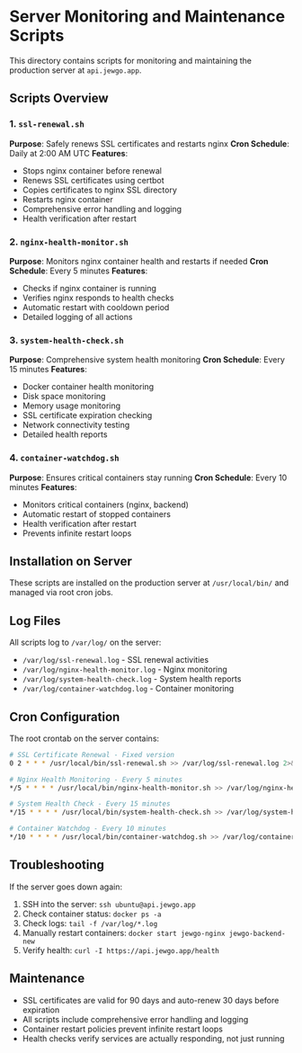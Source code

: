 # Server Monitoring and Maintenance Scripts

This directory contains scripts for monitoring and maintaining the production server at `api.jewgo.app`.

## Scripts Overview

### 1. `ssl-renewal.sh`
**Purpose**: Safely renews SSL certificates and restarts nginx
**Cron Schedule**: Daily at 2:00 AM UTC
**Features**:
- Stops nginx container before renewal
- Renews SSL certificates using certbot
- Copies certificates to nginx SSL directory
- Restarts nginx container
- Comprehensive error handling and logging
- Health verification after restart

### 2. `nginx-health-monitor.sh`
**Purpose**: Monitors nginx container health and restarts if needed
**Cron Schedule**: Every 5 minutes
**Features**:
- Checks if nginx container is running
- Verifies nginx responds to health checks
- Automatic restart with cooldown period
- Detailed logging of all actions

### 3. `system-health-check.sh`
**Purpose**: Comprehensive system health monitoring
**Cron Schedule**: Every 15 minutes
**Features**:
- Docker container health monitoring
- Disk space monitoring
- Memory usage monitoring
- SSL certificate expiration checking
- Network connectivity testing
- Detailed health reports

### 4. `container-watchdog.sh`
**Purpose**: Ensures critical containers stay running
**Cron Schedule**: Every 10 minutes
**Features**:
- Monitors critical containers (nginx, backend)
- Automatic restart of stopped containers
- Health verification after restart
- Prevents infinite restart loops

## Installation on Server

These scripts are installed on the production server at `/usr/local/bin/` and managed via root cron jobs.

## Log Files

All scripts log to `/var/log/` on the server:
- `/var/log/ssl-renewal.log` - SSL renewal activities
- `/var/log/nginx-health-monitor.log` - Nginx monitoring
- `/var/log/system-health-check.log` - System health reports
- `/var/log/container-watchdog.log` - Container monitoring

## Cron Configuration

The root crontab on the server contains:
```bash
# SSL Certificate Renewal - Fixed version
0 2 * * * /usr/local/bin/ssl-renewal.sh >> /var/log/ssl-renewal.log 2>&1

# Nginx Health Monitoring - Every 5 minutes  
*/5 * * * * /usr/local/bin/nginx-health-monitor.sh >> /var/log/nginx-health-monitor.log 2>&1

# System Health Check - Every 15 minutes
*/15 * * * * /usr/local/bin/system-health-check.sh >> /var/log/system-health-check.log 2>&1

# Container Watchdog - Every 10 minutes
*/10 * * * * /usr/local/bin/container-watchdog.sh >> /var/log/container-watchdog.log 2>&1
```

## Troubleshooting

If the server goes down again:
1. SSH into the server: `ssh ubuntu@api.jewgo.app`
2. Check container status: `docker ps -a`
3. Check logs: `tail -f /var/log/*.log`
4. Manually restart containers: `docker start jewgo-nginx jewgo-backend-new`
5. Verify health: `curl -I https://api.jewgo.app/health`

## Maintenance

- SSL certificates are valid for 90 days and auto-renew 30 days before expiration
- All scripts include comprehensive error handling and logging
- Container restart policies prevent infinite restart loops
- Health checks verify services are actually responding, not just running
